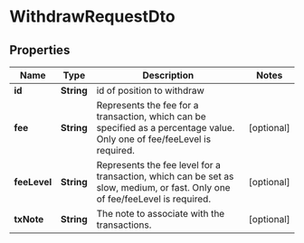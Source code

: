 

# WithdrawRequestDto


## Properties

| Name | Type | Description | Notes |
|------------ | ------------- | ------------- | -------------|
|**id** | **String** | id of position to withdraw |  |
|**fee** | **String** | Represents the fee for a transaction, which can be specified as a percentage value. Only one of fee/feeLevel is required. |  [optional] |
|**feeLevel** | **String** | Represents the fee level for a transaction, which can be set as slow, medium, or fast. Only one of fee/feeLevel is required. |  [optional] |
|**txNote** | **String** | The note to associate with the transactions. |  [optional] |



